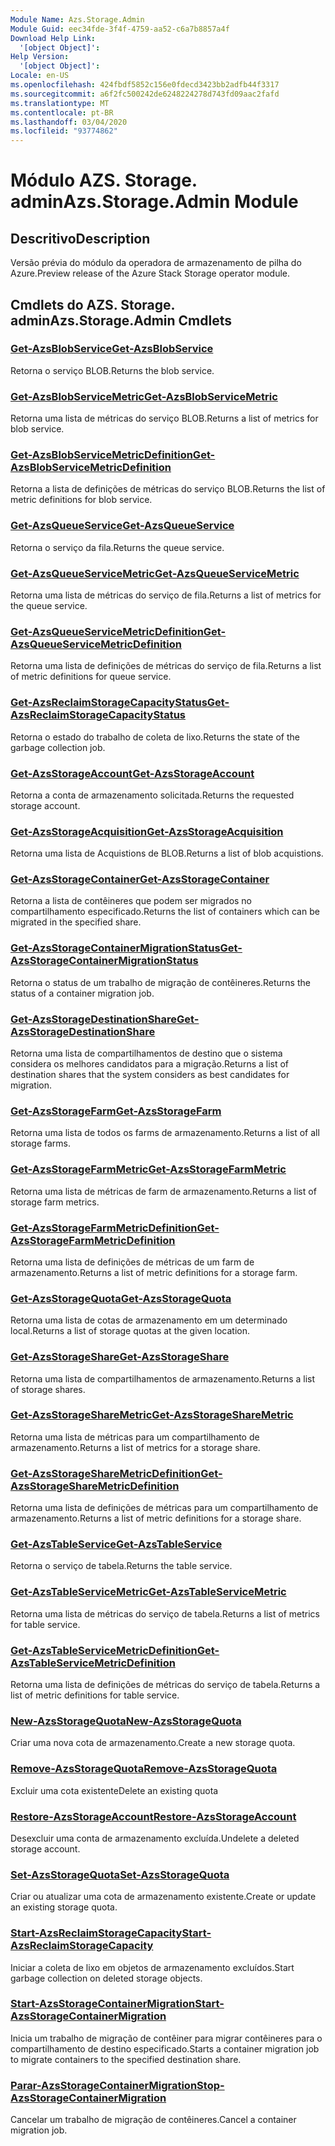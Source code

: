 ```yaml
---
Module Name: Azs.Storage.Admin
Module Guid: eec34fde-3f4f-4759-aa52-c6a7b8857a4f
Download Help Link:
  '[object Object]': 
Help Version:
  '[object Object]': 
Locale: en-US
ms.openlocfilehash: 424fbdf5852c156e0fdecd3423bb2adfb44f3317
ms.sourcegitcommit: a6f2fc500242de6248224278d743fd09aac2fafd
ms.translationtype: MT
ms.contentlocale: pt-BR
ms.lasthandoff: 03/04/2020
ms.locfileid: "93774862"
---
```

# <span data-ttu-id="93b07-101">Módulo AZS. Storage. admin</span><span class="sxs-lookup"><span data-stu-id="93b07-101">Azs.Storage.Admin Module</span></span>
## <span data-ttu-id="93b07-102">Descritivo</span><span class="sxs-lookup"><span data-stu-id="93b07-102">Description</span></span>
<span data-ttu-id="93b07-103">Versão prévia do módulo da operadora de armazenamento de pilha do Azure.</span><span class="sxs-lookup"><span data-stu-id="93b07-103">Preview release of the Azure Stack Storage operator module.</span></span>

## <span data-ttu-id="93b07-104">Cmdlets do AZS. Storage. admin</span><span class="sxs-lookup"><span data-stu-id="93b07-104">Azs.Storage.Admin Cmdlets</span></span>
### [<span data-ttu-id="93b07-105">Get-AzsBlobService</span><span class="sxs-lookup"><span data-stu-id="93b07-105">Get-AzsBlobService</span></span>](Get-AzsBlobService.md)
<span data-ttu-id="93b07-106">Retorna o serviço BLOB.</span><span class="sxs-lookup"><span data-stu-id="93b07-106">Returns the blob service.</span></span>

### [<span data-ttu-id="93b07-107">Get-AzsBlobServiceMetric</span><span class="sxs-lookup"><span data-stu-id="93b07-107">Get-AzsBlobServiceMetric</span></span>](Get-AzsBlobServiceMetric.md)
<span data-ttu-id="93b07-108">Retorna uma lista de métricas do serviço BLOB.</span><span class="sxs-lookup"><span data-stu-id="93b07-108">Returns a list of metrics for blob service.</span></span>

### [<span data-ttu-id="93b07-109">Get-AzsBlobServiceMetricDefinition</span><span class="sxs-lookup"><span data-stu-id="93b07-109">Get-AzsBlobServiceMetricDefinition</span></span>](Get-AzsBlobServiceMetricDefinition.md)
<span data-ttu-id="93b07-110">Retorna a lista de definições de métricas do serviço BLOB.</span><span class="sxs-lookup"><span data-stu-id="93b07-110">Returns the list of metric definitions for blob service.</span></span>

### [<span data-ttu-id="93b07-111">Get-AzsQueueService</span><span class="sxs-lookup"><span data-stu-id="93b07-111">Get-AzsQueueService</span></span>](Get-AzsQueueService.md)
<span data-ttu-id="93b07-112">Retorna o serviço da fila.</span><span class="sxs-lookup"><span data-stu-id="93b07-112">Returns the queue service.</span></span>

### [<span data-ttu-id="93b07-113">Get-AzsQueueServiceMetric</span><span class="sxs-lookup"><span data-stu-id="93b07-113">Get-AzsQueueServiceMetric</span></span>](Get-AzsQueueServiceMetric.md)
<span data-ttu-id="93b07-114">Retorna uma lista de métricas do serviço de fila.</span><span class="sxs-lookup"><span data-stu-id="93b07-114">Returns a list of metrics for the queue service.</span></span>

### [<span data-ttu-id="93b07-115">Get-AzsQueueServiceMetricDefinition</span><span class="sxs-lookup"><span data-stu-id="93b07-115">Get-AzsQueueServiceMetricDefinition</span></span>](Get-AzsQueueServiceMetricDefinition.md)
<span data-ttu-id="93b07-116">Retorna uma lista de definições de métricas do serviço de fila.</span><span class="sxs-lookup"><span data-stu-id="93b07-116">Returns a list of metric definitions for queue service.</span></span>

### [<span data-ttu-id="93b07-117">Get-AzsReclaimStorageCapacityStatus</span><span class="sxs-lookup"><span data-stu-id="93b07-117">Get-AzsReclaimStorageCapacityStatus</span></span>](Get-AzsReclaimStorageCapacityStatus.md)
<span data-ttu-id="93b07-118">Retorna o estado do trabalho de coleta de lixo.</span><span class="sxs-lookup"><span data-stu-id="93b07-118">Returns the state of the garbage collection job.</span></span>

### [<span data-ttu-id="93b07-119">Get-AzsStorageAccount</span><span class="sxs-lookup"><span data-stu-id="93b07-119">Get-AzsStorageAccount</span></span>](Get-AzsStorageAccount.md)
<span data-ttu-id="93b07-120">Retorna a conta de armazenamento solicitada.</span><span class="sxs-lookup"><span data-stu-id="93b07-120">Returns the requested storage account.</span></span>

### [<span data-ttu-id="93b07-121">Get-AzsStorageAcquisition</span><span class="sxs-lookup"><span data-stu-id="93b07-121">Get-AzsStorageAcquisition</span></span>](Get-AzsStorageAcquisition.md)
<span data-ttu-id="93b07-122">Retorna uma lista de Acquistions de BLOB.</span><span class="sxs-lookup"><span data-stu-id="93b07-122">Returns a list of blob acquistions.</span></span>

### [<span data-ttu-id="93b07-123">Get-AzsStorageContainer</span><span class="sxs-lookup"><span data-stu-id="93b07-123">Get-AzsStorageContainer</span></span>](Get-AzsStorageContainer.md)
<span data-ttu-id="93b07-124">Retorna a lista de contêineres que podem ser migrados no compartilhamento especificado.</span><span class="sxs-lookup"><span data-stu-id="93b07-124">Returns the list of containers which can be migrated in the specified share.</span></span>

### [<span data-ttu-id="93b07-125">Get-AzsStorageContainerMigrationStatus</span><span class="sxs-lookup"><span data-stu-id="93b07-125">Get-AzsStorageContainerMigrationStatus</span></span>](Get-AzsStorageContainerMigrationStatus.md)
<span data-ttu-id="93b07-126">Retorna o status de um trabalho de migração de contêineres.</span><span class="sxs-lookup"><span data-stu-id="93b07-126">Returns the status of a container migration job.</span></span>

### [<span data-ttu-id="93b07-127">Get-AzsStorageDestinationShare</span><span class="sxs-lookup"><span data-stu-id="93b07-127">Get-AzsStorageDestinationShare</span></span>](Get-AzsStorageDestinationShare.md)
<span data-ttu-id="93b07-128">Retorna uma lista de compartilhamentos de destino que o sistema considera os melhores candidatos para a migração.</span><span class="sxs-lookup"><span data-stu-id="93b07-128">Returns a list of destination shares that the system considers as best candidates for migration.</span></span>

### [<span data-ttu-id="93b07-129">Get-AzsStorageFarm</span><span class="sxs-lookup"><span data-stu-id="93b07-129">Get-AzsStorageFarm</span></span>](Get-AzsStorageFarm.md)
<span data-ttu-id="93b07-130">Retorna uma lista de todos os farms de armazenamento.</span><span class="sxs-lookup"><span data-stu-id="93b07-130">Returns a list of all storage farms.</span></span>

### [<span data-ttu-id="93b07-131">Get-AzsStorageFarmMetric</span><span class="sxs-lookup"><span data-stu-id="93b07-131">Get-AzsStorageFarmMetric</span></span>](Get-AzsStorageFarmMetric.md)
<span data-ttu-id="93b07-132">Retorna uma lista de métricas de farm de armazenamento.</span><span class="sxs-lookup"><span data-stu-id="93b07-132">Returns a list of storage farm metrics.</span></span>

### [<span data-ttu-id="93b07-133">Get-AzsStorageFarmMetricDefinition</span><span class="sxs-lookup"><span data-stu-id="93b07-133">Get-AzsStorageFarmMetricDefinition</span></span>](Get-AzsStorageFarmMetricDefinition.md)
<span data-ttu-id="93b07-134">Retorna uma lista de definições de métricas de um farm de armazenamento.</span><span class="sxs-lookup"><span data-stu-id="93b07-134">Returns a list of metric definitions for a storage farm.</span></span>

### [<span data-ttu-id="93b07-135">Get-AzsStorageQuota</span><span class="sxs-lookup"><span data-stu-id="93b07-135">Get-AzsStorageQuota</span></span>](Get-AzsStorageQuota.md)
<span data-ttu-id="93b07-136">Retorna uma lista de cotas de armazenamento em um determinado local.</span><span class="sxs-lookup"><span data-stu-id="93b07-136">Returns a list of storage quotas at the given location.</span></span>

### [<span data-ttu-id="93b07-137">Get-AzsStorageShare</span><span class="sxs-lookup"><span data-stu-id="93b07-137">Get-AzsStorageShare</span></span>](Get-AzsStorageShare.md)
<span data-ttu-id="93b07-138">Retorna uma lista de compartilhamentos de armazenamento.</span><span class="sxs-lookup"><span data-stu-id="93b07-138">Returns a list of storage shares.</span></span>

### [<span data-ttu-id="93b07-139">Get-AzsStorageShareMetric</span><span class="sxs-lookup"><span data-stu-id="93b07-139">Get-AzsStorageShareMetric</span></span>](Get-AzsStorageShareMetric.md)
<span data-ttu-id="93b07-140">Retorna uma lista de métricas para um compartilhamento de armazenamento.</span><span class="sxs-lookup"><span data-stu-id="93b07-140">Returns a list of metrics for a storage share.</span></span>

### [<span data-ttu-id="93b07-141">Get-AzsStorageShareMetricDefinition</span><span class="sxs-lookup"><span data-stu-id="93b07-141">Get-AzsStorageShareMetricDefinition</span></span>](Get-AzsStorageShareMetricDefinition.md)
<span data-ttu-id="93b07-142">Retorna uma lista de definições de métricas para um compartilhamento de armazenamento.</span><span class="sxs-lookup"><span data-stu-id="93b07-142">Returns a list of metric definitions for a storage share.</span></span>

### [<span data-ttu-id="93b07-143">Get-AzsTableService</span><span class="sxs-lookup"><span data-stu-id="93b07-143">Get-AzsTableService</span></span>](Get-AzsTableService.md)
<span data-ttu-id="93b07-144">Retorna o serviço de tabela.</span><span class="sxs-lookup"><span data-stu-id="93b07-144">Returns the table service.</span></span>

### [<span data-ttu-id="93b07-145">Get-AzsTableServiceMetric</span><span class="sxs-lookup"><span data-stu-id="93b07-145">Get-AzsTableServiceMetric</span></span>](Get-AzsTableServiceMetric.md)
<span data-ttu-id="93b07-146">Retorna uma lista de métricas do serviço de tabela.</span><span class="sxs-lookup"><span data-stu-id="93b07-146">Returns a list of metrics for table service.</span></span>

### [<span data-ttu-id="93b07-147">Get-AzsTableServiceMetricDefinition</span><span class="sxs-lookup"><span data-stu-id="93b07-147">Get-AzsTableServiceMetricDefinition</span></span>](Get-AzsTableServiceMetricDefinition.md)
<span data-ttu-id="93b07-148">Retorna uma lista de definições de métricas do serviço de tabela.</span><span class="sxs-lookup"><span data-stu-id="93b07-148">Returns a list of metric definitions for table service.</span></span>

### [<span data-ttu-id="93b07-149">New-AzsStorageQuota</span><span class="sxs-lookup"><span data-stu-id="93b07-149">New-AzsStorageQuota</span></span>](New-AzsStorageQuota.md)
<span data-ttu-id="93b07-150">Criar uma nova cota de armazenamento.</span><span class="sxs-lookup"><span data-stu-id="93b07-150">Create a new storage quota.</span></span>

### [<span data-ttu-id="93b07-151">Remove-AzsStorageQuota</span><span class="sxs-lookup"><span data-stu-id="93b07-151">Remove-AzsStorageQuota</span></span>](Remove-AzsStorageQuota.md)
<span data-ttu-id="93b07-152">Excluir uma cota existente</span><span class="sxs-lookup"><span data-stu-id="93b07-152">Delete an existing quota</span></span>

### [<span data-ttu-id="93b07-153">Restore-AzsStorageAccount</span><span class="sxs-lookup"><span data-stu-id="93b07-153">Restore-AzsStorageAccount</span></span>](Restore-AzsStorageAccount.md)
<span data-ttu-id="93b07-154">Desexcluir uma conta de armazenamento excluída.</span><span class="sxs-lookup"><span data-stu-id="93b07-154">Undelete a deleted storage account.</span></span>

### [<span data-ttu-id="93b07-155">Set-AzsStorageQuota</span><span class="sxs-lookup"><span data-stu-id="93b07-155">Set-AzsStorageQuota</span></span>](Set-AzsStorageQuota.md)
<span data-ttu-id="93b07-156">Criar ou atualizar uma cota de armazenamento existente.</span><span class="sxs-lookup"><span data-stu-id="93b07-156">Create or update an existing storage quota.</span></span>

### [<span data-ttu-id="93b07-157">Start-AzsReclaimStorageCapacity</span><span class="sxs-lookup"><span data-stu-id="93b07-157">Start-AzsReclaimStorageCapacity</span></span>](Start-AzsReclaimStorageCapacity.md)
<span data-ttu-id="93b07-158">Iniciar a coleta de lixo em objetos de armazenamento excluídos.</span><span class="sxs-lookup"><span data-stu-id="93b07-158">Start garbage collection on deleted storage objects.</span></span>

### [<span data-ttu-id="93b07-159">Start-AzsStorageContainerMigration</span><span class="sxs-lookup"><span data-stu-id="93b07-159">Start-AzsStorageContainerMigration</span></span>](Start-AzsStorageContainerMigration.md)
<span data-ttu-id="93b07-160">Inicia um trabalho de migração de contêiner para migrar contêineres para o compartilhamento de destino especificado.</span><span class="sxs-lookup"><span data-stu-id="93b07-160">Starts a container migration job to migrate containers to the specified destination share.</span></span>

### [<span data-ttu-id="93b07-161">Parar-AzsStorageContainerMigration</span><span class="sxs-lookup"><span data-stu-id="93b07-161">Stop-AzsStorageContainerMigration</span></span>](Stop-AzsStorageContainerMigration.md)
<span data-ttu-id="93b07-162">Cancelar um trabalho de migração de contêineres.</span><span class="sxs-lookup"><span data-stu-id="93b07-162">Cancel a container migration job.</span></span>

